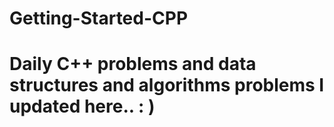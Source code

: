 # Getting-Started-CPP
<h1> Daily C++ problems and data structures and algorithms problems I updated here.. : ) </h1> 
